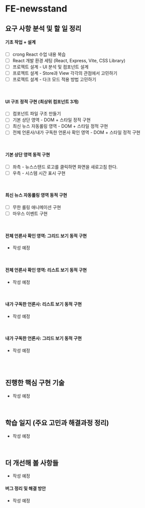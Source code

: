 # FE-newsstand

## 요구 사항 분석 및 할 일 정리

#### 기초 작업 + 설계

- [ ] crong React 수업 내용 복습
- [ ] React 개발 환경 세팅 (React, Express, Vite, CSS Library)
- [ ] 프로젝트 설계 - UI 분석 및 컴포넌트 설계
- [ ] 프로젝트 설계 - Store과 View 각각의 관점에서 고민하기
- [ ] 프로젝트 설계 - 다크 모드 적용 방법 고민하기

<br/>

#### UI 구조 정적 구현 (최상위 컴포넌트 3개)

- [ ] 컴포넌트 파일 구조 만들기
- [ ] 기본 상단 영역 - DOM + 스타일 정적 구현
- [ ] 최신 뉴스 자동롤링 영역 - DOM + 스타일 정적 구현
- [ ] 전체 언론사/내가 구독한 언론사 확인 영역 - DOM + 스타일 정적 구현

<br/>

#### 기본 상단 영역 동적 구현

- [ ] 좌측 - 뉴스스탠드 로고를 클릭하면 화면을 새로고침 한다.
- [ ] 우측 - 시스템 시간 표시 구현

<br/>

#### 최신 뉴스 자동롤링 영역 동적 구현

- [ ] 무한 롤링 애니메이션 구현
- [ ] 마우스 이벤트 구현

<br/>

#### 전체 언론사 확인 영역: 그리드 보기 동적 구현

- 작성 예정

<br/>

#### 전체 언론사 확인 영역: 리스트 보기 동적 구현

- 작성 예정

<br/>

#### 내가 구독한 언론사: 리스트 보기 동적 구현

- 작성 예정

<br/>

#### 내가 구독한 언론사: 그리드 보기 동적 구현

- 작성 예정

<br/><br/>

## 진행한 핵심 구현 기술

- 작성 예정

<br/>

## 학습 일지 (주요 고민과 해결과정 정리)

- 작성 예정

<!--
<a href="https://github.com/SangYoonLee1231/FE-Todo/wiki/%ED%95%99%EC%8A%B5-%EC%9D%BC%EC%A7%80-(%EA%B3%A0%EB%AF%BC%EA%B3%BC-%ED%95%B4%EA%B2%B0)">✍🏻 바로가기!</a>
-->

<br/>

## 더 개선해 볼 사항들

- 작성 예정

#### 버그 정리 및 해결 방안

- 작성 예정

<br/>
